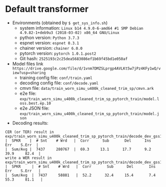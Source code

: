 # Default transformer
  - Environments (obtained by `$ get_sys_info.sh`)
      - system information: `Linux b14 4.9.0-6-amd64 #1 SMP Debian 4.9.82-1+deb9u3 (2018-03-02) x86_64 GNU/Linux`
	  - python version: `Python 3.7.3`
	  - espnet version: `espnet 0.3.1`
	  - chainer version: `chainer 6.0.0`
	  - pytorch version: `pytorch 1.0.1.post2`
	  - Git hash: `2525193c2c25dea5683086ef1b69f45bd1e050af`
  - Model files link `https://drive.google.com/file/d/1vnm7DMZSLprgp4AVLKt5w7jPz4KFy1wQ/view?usp=sharing`
    - training config file: `conf/train.yaml`
    - decoding config file: `conf/decode.yaml`
    - cmvn file: `data/train_worn_simu_u400k_cleaned_trim_sp/cmvn.ark`
    - e2e file: `exp/train_worn_simu_u400k_cleaned_trim_sp_pytorch_train/model.loss.best.ep.10`
    - e2e JSON file: `exp/train_worn_simu_u400k_cleaned_trim_sp_pytorch_train/model.json`
  - Decoding results:
```
CER (or TER) result in exp/train_worn_simu_u400k_cleaned_trim_sp_pytorch_train/decode_dev_gss12.ep.10/result.txt                                                                                            
|  SPKR    |  # Snt    # Wrd   |  Corr      Sub       Del      Ins      Err    S.Err  |                                                                                                                            
|  Sum/Avg |  7437     280767  |  69.3     13.1      17.7      9.2     39.9     82.4  |                                                                                                                            
write a WER result in exp/train_worn_simu_u400k_cleaned_trim_sp_pytorch_train/decode_dev_gss12.ep.10/result.wrd.txt                                                                                                
|  SPKR     |  # Snt    # Wrd   |  Corr       Sub      Del       Ins       Err    S.Err   |                                                                                                                        
|  Sum/Avg  |  7437     58881   |  52.2      32.4     15.4       7.4      55.3     81.1   |
```
